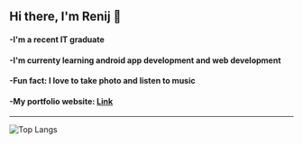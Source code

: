 ## Hi there, I'm Renij 👋

#### -I'm a recent IT graduate
#### -I'm currenty learning android app development and web development
#### -Fun fact: I love to take photo and listen to music
#### -My portfolio website: <a href = "https://renij-shrestha.netlify.app/">Link</a>

---

![Top Langs](https://github-readme-stats.vercel.app/api/top-langs/?username=RenijS&layout=compact)
